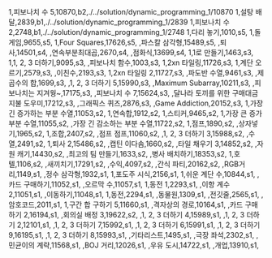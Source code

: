 1,피보나치 수 5,10870,b2,./../solution/dynamic_programming_1/10870
1,설탕 배달,2839,b1,./../solution/dynamic_programming_1/2839
1,피보나치 수 2,2748,b1,./../solution/dynamic_programming_1/2748
1,다리 놓기,1010,s5,
1,돌 게임,9655,s5,
1,Four Squares,17626,s5,
,파스칼 삼각형,15489,s5,
,퇴사,14501,s4,
,연속부분최대곱,2670,s4,
,점화식,13699,s4,
1,1로 만들기,1463,s3,
1,1, 2, 3 더하기,9095,s3,
,피보나치 함수,1003,s3,
1,2xn 타일링,11726,s3,
1,계단 오르기,2579,s3,
,이친수,2193,s3,
1,2xn 타일링 2,11727,s3,
,파도반 수열,9461,s3,
,제곱수의 합,1699,s3,
,1, 2, 3 더하기 5,15990,s3,
,Maximum Subarray,10211,s3,
,피보나치는 지겨웡~,17175,s3,
,피보나치 수 7,15624,s3,
,달나라 토끼를 위한 구매대금 지불 도우미,17212,s3,
,그래픽스 퀴즈,2876,s3,
,Game Addiction,20152,s3,
1,가장 긴 증가하는 부분 수열,11053,s2,
1,연속합,1912,s2,
1,스티커,9465,s2,
1,가장 큰 증가 부분 수열,11055,s2,
,가장 긴 감소하는 부분 수열,11722,s2,
1,점프,1890,s2,
,상자넣기,1965,s2,
1,조합,2407,s2,
,점프 점프,11060,s2,
,1, 2, 3 더하기 3,15988,s2,
,수열,2491,s2,
1,퇴사 2,15486,s2,
,캡틴 이다솜,1660,s2,
,타일 채우기 3,14852,s2,
,자원 캐기,14430,s2,
,최고의 팀 만들기,1633,s2,
,병사 배치하기,18353,s2,
1,호텔,1106,s2,
,새끼치기,17291,s2,
,수익,4097,s2,
,간식 파티,20162,s2,
,RGB거리,1149,s1,
,정수 삼각형,1932,s1,
1,포도주 시식,2156,s1,
1,쉬운 계단 수,10844,s1,
,카드 구매하기,11052,s1,
,오르막 수,11057,s1,
1,동전 1,2293,s1,
,이항 계수 2,11051,s1,
,이동하기,11048,s1,
1,동전,2294,s1,
,동물원,1309,s1,
,전깃줄,2565,s1,
,암호코드,2011,s1,
1,구간 합 구하기 5,11660,s1,
,격자상의 경로,10164,s1,
,카드 구매하기 2,16194,s1,
,회의실 배정 3,19622,s2,
,1, 2, 3 더하기 4,15989,s1,
,1, 2, 3 더하기 2,12101,s1,
,1, 2, 3 더하기 7,15992,s1,
,1, 2, 3 더하기 6,15991,s1,
,1, 2, 3 더하기 9,16195,s1,
,1, 2, 3 더하기 8,15993,s1,
,기타리스트,1495,s1,
,극장 좌석,2302,s1,
,민균이의 계략,11568,s1,
,BOJ 거리,12026,s1,
,우유 도시,14722,s1,
,개업,13910,s1,
